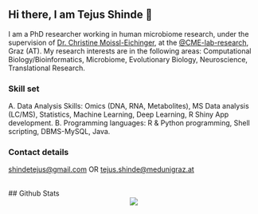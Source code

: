 ## Hi there, I am Tejus Shinde 👋
  I am a PhD researcher working in human microbiome research, under the supervision of [Dr. Christine Moissl-Eichinger](https://scholar.google.de/citations?user=NdvP01gAAAAJ&hl=de/),  at the [@CME-lab-research](https://github.com/orgs/CME-lab-research/), Graz (AT). 
  My research interests are in the following areas: Computational Biology/Bioinformatics, Microbiome, Evolutionary Biology, Neuroscience, Translational Research.
  
### Skill set
  A. Data Analysis Skills: Omics (DNA, RNA, Metabolites), MS Data analysis (LC/MS), Statistics, Machine Learning, Deep Learning, R Shiny App development.
  B. Programming languages: R & Python programming, Shell scripting, DBMS-MySQL, Java.

### Contact details
  shindetejus@gmail.com OR tejus.shinde@medunigraz.at
  
<br/>  
## Github Stats  
<div align="center"><img src="https://github-readme-stats.vercel.app/api?username=the-eon-flux&show_icons=true&count_private=true&hide_border=true" align="center" /></div>  
<br/> 
